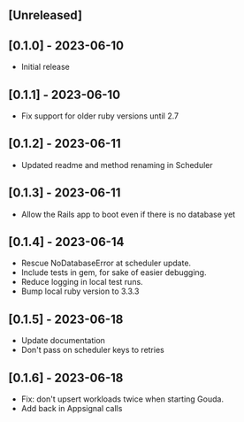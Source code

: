 ## [Unreleased]

## [0.1.0] - 2023-06-10

- Initial release

## [0.1.1] - 2023-06-10

- Fix support for older ruby versions until 2.7

## [0.1.2] - 2023-06-11

- Updated readme and method renaming in Scheduler

## [0.1.3] - 2023-06-11

- Allow the Rails app to boot even if there is no database yet

## [0.1.4] - 2023-06-14

- Rescue NoDatabaseError at scheduler update.
- Include tests in gem, for sake of easier debugging.
- Reduce logging in local test runs.
- Bump local ruby version to 3.3.3

## [0.1.5] - 2023-06-18

- Update documentation
- Don't pass on scheduler keys to retries

## [0.1.6] - 2023-06-18

- Fix: don't upsert workloads twice when starting Gouda.
- Add back in Appsignal calls
